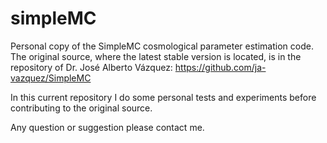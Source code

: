 # simpleMC

Personal copy of the SimpleMC cosmological parameter estimation code. The original source, where the latest stable version is located, is in the repository of Dr. José Alberto Vázquez: https://github.com/ja-vazquez/SimpleMC 

In this current repository I do some personal tests and experiments before contributing to the original source. 

Any question or suggestion please contact me. 
